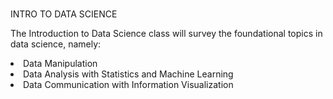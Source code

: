 <br>INTRO TO DATA SCIENCE</br>

The Introduction to Data Science class will survey the foundational topics in data science, namely:

<li>Data Manipulation</li>
<li>Data Analysis with Statistics and Machine Learning</li>
<li>Data Communication with Information Visualization</li>

